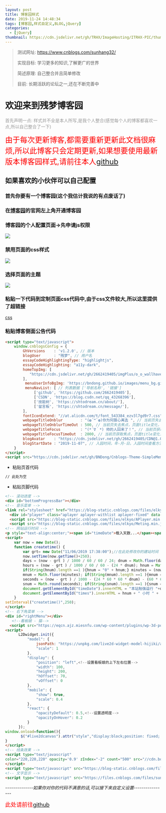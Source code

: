 ```yaml
---
layout: post
title: 博客园样式
date: 2019-11-24 14:48:34
tags: [博客园,样式自定义,BLOG,jQuery]
categories: 
  - [jQuery]
thumbnail: https://cdn.jsdelivr.net/gh/TRHX/ImageHosting/ITRHX-PIC/thumbnail/hexo.png
---
```


> 测试网址: <a href="https://www.cnblogs.com/sunhang32/">https://www.cnblogs.com/sunhang32/</a>
>
> 实现目标: 学习更多的知识,了解更广的世界
>
> 简述原理: 自己整合并且简单修改
>
> 目前: 长期活跃的论坛之一,还在不断完善中

<!-- more -->

# 欢迎来到残梦博客园

<font color="#999">首先声明一点: 样式并不全是本人所写,是我个人整合(感觉每个人的博客都喜欢一点,所以自己整合了一下)</font>

<font color=red size=5>由于每次更新博客,都需要重新更新此文档很麻烦,所以此博客只会定期更新,如果想要使用最新版本博客园样式,请前往本人<a href="https://github.com/2662419405/cnblogs">github</a></font>

## 如果喜欢的小伙伴可以自己配置

### 首先你要有一个博客园(这个我估计我说的有点废话了)

### 在[博客园](https://www.cnblogs.com)的官网左上角开通博客园

### 博客园的个人配置页面->先申请js权限
<fancybox>
<img src="https://img2018.cnblogs.com/blog/1860563/201911/1860563-20191113210840922-512269453.png" />
</fancybox>

### 禁用页面的css样式
<fancybox>
<img src="https://img2018.cnblogs.com/blog/1860563/201911/1860563-20191113210905600-717115239.png" />
</fancybox>

### 选择页面的主题
<fancybox>
<img src="https://img2018.cnblogs.com/blog/1860563/201911/1860563-20191113211243480-623230909.png" />
</fancybox>

### 粘贴一下代码到定制页面css代码中,由于css文件较大,所以这里提供了超链接

<a href="https://blog-static.cnblogs.com/files/sunhang32/canmeng.css">css</a>

### 粘贴博客侧面公告代码

```html
<script type="text/javascript">
    window.cnblogsConfig = {
        GhVersions    : 'v1.2.0', // 版本
        blogUser      : "残梦", // 用户名
        essayCodeHighlightingType: "highlightjs",
        essayCodeHighlighting: "a11y-dark",
        homeTopImg: [
           "https://cdn.jsdelivr.net/gh/2662419405/imgPlus/o_o_wallhaven-698904.jpg"
        ],
         menuUserInfoBgImg: 'https://bndong.github.io/images/menu_bg.gif',
         menuNavList: [ // 列表数据 ['导航名称', '链接']
             ['github', 'https://github.com/2662419405'],
             ['CSDN', 'https://blog.csdn.net/qq_43268396'],
             ['技能树', 'https://shtodream.cn/about/'],
             ['留言板', 'https://shtodream.cn/message/'],
        ],
        fontIconExtend: "//at.alicdn.com/t/font_543384_ezv3l7gd9r7.css",  //字体图标扩展
        webpageTitleOnblur        : "(◍´꒳`◍)你为何狠心离去 ", // 当前页失去焦点，页面title显示文字
        webpageTitleOnblurTimeOut : 500, // 当前页失去焦点，页面title变化，延时时间，单位毫秒
        webpageTitleFocus         : "(*´∇｀*) 帅的人回来了！", // 当前页获取焦点，页面title显示文字，显示后延时恢复原title
        webpageTitleFocusTimeOut  : 2000, // 当前页获取焦点，页面title变化，延时时间，单位毫秒
        blogAvatar    : "https://cdn.jsdelivr.net/gh/2662419405/CDN@1.0/sh.jpg", // 用户头像
        blogStartDate : "2019-11-07", // 入园时间，年-月-日。入园时间查看方法,鼠标停留园龄时间上，会显示入园时间
    }
</script>
<script src="https://cdn.jsdelivr.net/gh/BNDong/Cnblogs-Theme-SimpleMemory@v1.2.0/src/script/simpleMemory.min.js"></script>
```

- 粘贴页首代码 
```html
// 此处为空
```

- 粘贴页脚代码 
```html
<!-- 滚动进度 -->
<div id="bottomProgressBar"></div>
<!-- 音乐菜单 -->
<link rel="stylesheet" href="https://blog-static.cnblogs.com/files/elkyo/APlayer.min.css">
  <div id="player" class="aplayer aplayer-withlist aplayer-fixed" data-id="3025663508" data-server="netease" data-type="playlist" data-order="random" data-fixed="true" data-listfolded="true" data-theme="#2D8CF0"></div>
  <script src="https://blog-static.cnblogs.com/files/elkyo/APlayer.min.js"></script>
  <script src="https://blog-static.cnblogs.com/files/elkyo/Meting.min.js"></script>
<!-- 网站运行时间 -->
<p style="text-align:center;"><span id="timeDate">载入天数...</span><span id="times">载入时分秒...</span></p>
<script>
    var now = new Date(); 
    function createtime() { 
        var grt= new Date("11/06/2019 17:38:00");//在此处修改你的建站时间
        now.setTime(now.getTime()+250); 
        days = (now - grt ) / 1000 / 60 / 60 / 24; dnum = Math.floor(days); 
        hours = (now - grt ) / 1000 / 60 / 60 - (24 * dnum); hnum = Math.floor(hours); 
        if(String(hnum).length ==1 ){hnum = "0" + hnum;} minutes = (now - grt ) / 1000 /60 - (24 * 60 * dnum) - (60 * hnum); 
        mnum = Math.floor(minutes); if(String(mnum).length ==1 ){mnum = "0" + mnum;} 
        seconds = (now - grt ) / 1000 - (24 * 60 * 60 * dnum) - (60 * 60 * hnum) - (60 * mnum); 
        snum = Math.round(seconds); if(String(snum).length ==1 ){snum = "0" + snum;} 
        document.getElementById("timeDate").innerHTML = "本站勉强运行 "+dnum+" 天 "; 
        document.getElementById("times").innerHTML = hnum + " 小时 " + mnum + " 分 " + snum + " 秒"; 
    } 
setInterval("createtime()",250);
</script>
<!-- 右下角菜单 -->
<div id="rightMenu"></div>
   <!--看板娘 - 猫-->
  <script src="https://eqcn.ajz.miesnfu.com/wp-content/plugins/wp-3d-pony/live2dw/lib/L2Dwidget.min.js"></script>
<script>
      L2Dwidget.init({
          "model": {
              jsonPath: "https://unpkg.com/live2d-widget-model-hijiki/assets/hijiki.model.json",<!--这里改模型，前面后面都要改-->
              "scale": 1
          },
          "display": {
              "position": "left",<!--设置看板娘的上下左右位置-->
              "width": 100,
              "height": 200,
              "hOffset": 70,
              "vOffset": 0
          },
          "mobile": {
              "show": true,
              "scale": 0.4
          },
          "react": {
              "opacityDefault": 0.5,<!--设置透明度-->
              "opacityOnHover": 0.2
          }
      });
window.onload=function(){
       $("#live2dcanvas").attr("style","display:block;position: fixed; opacity: 0.7; left: 70px; bottom: 0px; z-index: 1; pointer-events: none;")
}
</script>
<!-- 线条效果 -->
<script type="text/javascript"
color="220,220,220" opacity='0.9' zIndex="-2" count="500" src="//cdn.bootcss.com/canvas-nest.js/1.0.0/canvas-nest.min.js">
</script>
<script type="text/javascript" src="https://blog-static.cnblogs.com/files/sunhang32/myconsole.js"></script>
<!-- 文字显示 -->
<script type="text/javascript" src="https://files.cnblogs.com/files/sunhang32/myText.js"></script>
```



*--------------如果你对你的代码不满意的话,可以接下来自定义设置----------------*

<font color=red size=4>此处请前往<a href="https://github.com/2662419405/cnblogs">github</font>